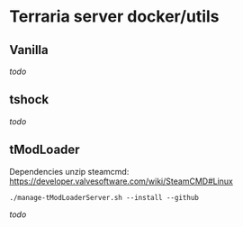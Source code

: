 # Terraria server docker/utils

## Vanilla
*todo*

## tshock
*todo*

## tModLoader

Dependencies
unzip
steamcmd: https://developer.valvesoftware.com/wiki/SteamCMD#Linux

```
./manage-tModLoaderServer.sh --install --github
```

*todo*
